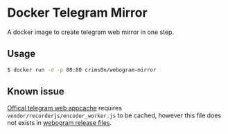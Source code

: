 # Docker Telegram Mirror
A docker image to create telegram web mirror in one step.

## Usage
``` bash
$ docker run -d -p 80:80 crims0n/webogram-mirror
```

## Known issue
[Offical telegram web appcache](https://web.telegram.org/webogram.appcache) requires `vendor/recorderjs/encoder_worker.js` to be cached, however this file does not exists in [webogram release files](https://github.com/zhukov/webogram/releases/download/v0.5.7/webogram_v0.5.7.zip).
